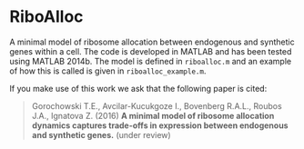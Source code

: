 # RiboAlloc

A minimal model of ribosome allocation between endogenous and synthetic genes within a cell. The code is developed in MATLAB and has been tested using MATLAB 2014b. The model is defined in `riboalloc.m` and an example of how this is called is given in `riboalloc_example.m`.

If you make use of this work we ask that the following paper is cited:

> Gorochowski T.E., Avcilar-Kucukgoze I., Bovenberg R.A.L., Roubos J.A., Ignatova Z. (2016) __A minimal model of ribosome allocation dynamics captures trade-offs in expression between endogenous and synthetic genes.__ (under review)
